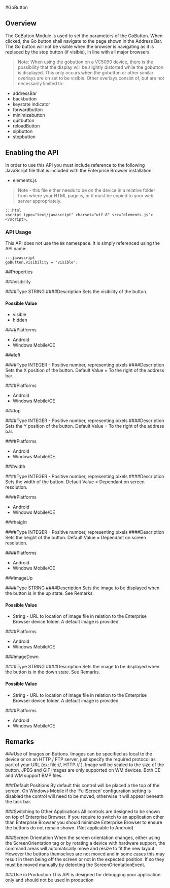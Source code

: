 #GoButton

## Overview
The GoButton Module is used to set the parameters of the GoButton. When clicked, the Go button shall navigate to the page shown in the Address Bar. The Go button will not be visible when the browser is navigating as it is replaced by the stop button (if visible), in line with all major browsers.

> Note: When using the gobutton on a VC5090 device, there is the possibility that the display will be slightly distorted while the gobutton is displayed. This only occurs when the gobutton or other similar overlays are on set to be visible.
Other overlays consist of, but are not necessarily limited to:
* addressBar
* backbutton
* keystate indicator
* forwardbutton
* minimizebutton
* quitbutton
* reloadButton
* sipbutton
* stopbutton

## Enabling the API
In order to use this API you must include reference to the following JavaScript file that is included with the Enterprise Browser installation:

* elements.js 

> Note - this file either needs to be on the device in a relative folder from where your HTML page is, or it must be copied to your web server appropriately.

	:::html
    <script type="text/javascript" charset="utf-8" src="elements.js"></script>;


### API Usage
This API does not use the `EB` namespace. It is simply referenced using the API name:

	:::javascript
	goButton.visibility = 'visible';


##Properties

###visibility

####Type
<span class='text-info'>STRING</span> 
####Description
Sets the visibility of the button.

#### Possible Value

* visible
* hidden

####Platforms

* Android
* Windows Mobile/CE

###left

####Type
<span class='text-info'>INTEGER</span> - Positive number, representing pixels
####Description
Sets the X position of the button. Default Value = To the right of the address bar.

####Platforms

* Android
* Windows Mobile/CE

###top

####Type
<span class='text-info'>INTEGER</span> - Positive number, representing pixels
####Description
Sets the Y position of the button. Default Value = To the right of the address bar.

####Platforms

* Android
* Windows Mobile/CE

###width

####Type
<span class='text-info'>INTEGER</span> - Positive number, representing pixels
####Description
Sets the width of the button. Default Value = Dependant on screen resolution.

####Platforms

* Android
* Windows Mobile/CE

###height

####Type
<span class='text-info'>INTEGER</span> - Positive number, representing pixels
####Description
Sets the height of the button. Default Value = Dependant on screen resolution.

####Platforms

* Android
* Windows Mobile/CE

###imageUp

####Type
<span class='text-info'>STRING</span> 
####Description
Sets the image to be displayed when the button is in the up state. See Remarks.

#### Possible Value

* String - URL to location of image file in relation to the Enterprise Browser device folder. A default image is provided.

####Platforms

* Android
* Windows Mobile/CE

###imageDown

####Type
<span class='text-info'>STRING</span> 
####Description
Sets the image to be displayed when the button is in the down state. See Remarks.

#### Possible Value

* String - URL to location of image file in relation to the Enterprise Browser device folder. A default image is provided.

####Platforms

* Android
* Windows Mobile/CE


## Remarks
###Use of Images on Buttons.
Images can be specified as local to the device or on an HTTP / FTP server, just specify the required protocol as part of your URL (ex: file://\, HTTP:// ). Image will be scaled to the size of the button. JPEG and GIF images are only supported on WM devices. Both CE and WM support BMP files.


###Default Positions
By default this control will be placed a the top of the screen. On Windows Mobile if the ‘FullScreen’ configuration setting is disabled the control will need to be moved, otherwise it will appear beneath the task bar.

###Switching to Other Applications
All controls are designed to be shown on top of Enterprise Browser. If you require to switch to an application other than Enterprise Browser you should minimize Enterprise Browser to ensure the buttons do not remain shown. (Not applicable to Android)

###Screen Orientation
When the screen orientation changes, either using the ScreenOrientation tag or by rotating a device with hardware support, the command areas will automatically move and resize to fit the new layout. However the buttons themselves are not moved and in some cases this may result in them being off the screen or not in the expected position. If so they must be moved manually by detecting the ScreenOrientationEvent.

###Use in Production
This API is designed for debugging your application only and should not be used in production